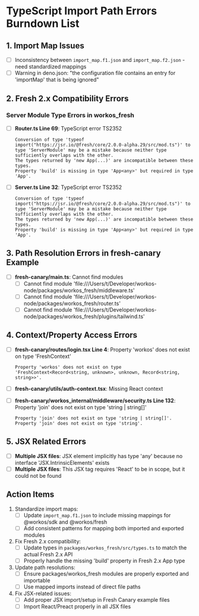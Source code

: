 # TypeScript Import Path Errors Burndown List

## 1. Import Map Issues

- [ ] Inconsistency between `import_map.f1.json` and `import_map.f2.json` - need standardized mappings
- [ ] Warning in deno.json: "the configuration file contains an entry for 'importMap' that is being ignored"

## 2. Fresh 2.x Compatibility Errors

### Server Module Type Errors in workos_fresh

- [ ] **Router.ts Line 69**: TypeScript error TS2352
  ```
  Conversion of type 'typeof import("https://jsr.io/@fresh/core/2.0.0-alpha.29/src/mod.ts")' to type 'ServerModule' may be a mistake because neither type sufficiently overlaps with the other.
  The types returned by 'new App(...)' are incompatible between these types.
  Property 'build' is missing in type 'App<any>' but required in type 'App'.
  ```

- [ ] **Server.ts Line 32**: TypeScript error TS2352
  ```
  Conversion of type 'typeof import("https://jsr.io/@fresh/core/2.0.0-alpha.29/src/mod.ts")' to type 'ServerModule' may be a mistake because neither type sufficiently overlaps with the other.
  The types returned by 'new App(...)' are incompatible between these types.
  Property 'build' is missing in type 'App<any>' but required in type 'App'.
  ```

## 3. Path Resolution Errors in fresh-canary Example

- [ ] **fresh-canary/main.ts**: Cannot find modules
  - [ ] Cannot find module 'file:///Users/t/Developer/workos-node/packages/workos_fresh/middleware.ts'
  - [ ] Cannot find module 'file:///Users/t/Developer/workos-node/packages/workos_fresh/router.ts'
  - [ ] Cannot find module 'file:///Users/t/Developer/workos-node/packages/workos_fresh/plugins/tailwind.ts'

## 4. Context/Property Access Errors

- [ ] **fresh-canary/routes/login.tsx Line 4**: Property 'workos' does not exist on type 'FreshContext'
  ```
  Property 'workos' does not exist on type 'FreshContext<Record<string, unknown>, unknown, Record<string, string>>'.
  ```

- [ ] **fresh-canary/utils/auth-context.tsx**: Missing React context

- [ ] **fresh-canary/workos_internal/middleware/security.ts Line 132**: Property 'join' does not exist on type 'string | string[]'
  ```
  Property 'join' does not exist on type 'string | string[]'.
  Property 'join' does not exist on type 'string'.
  ```

## 5. JSX Related Errors 

- [ ] **Multiple JSX files**: JSX element implicitly has type 'any' because no interface 'JSX.IntrinsicElements' exists
- [ ] **Multiple JSX files**: This JSX tag requires 'React' to be in scope, but it could not be found

## Action Items

1. Standardize import maps:
   - [ ] Update `import_map.f1.json` to include missing mappings for @workos/sdk and @workos/fresh
   - [ ] Add consistent patterns for mapping both imported and exported modules

2. Fix Fresh 2.x compatibility:
   - [ ] Update types in `packages/workos_fresh/src/types.ts` to match the actual Fresh 2.x API
   - [ ] Properly handle the missing 'build' property in Fresh 2.x App type

3. Update path resolutions:
   - [ ] Ensure packages/workos_fresh modules are properly exported and importable
   - [ ] Use mapped imports instead of direct file paths

4. Fix JSX-related issues:
   - [ ] Add proper JSX import/setup in Fresh Canary example files
   - [ ] Import React/Preact properly in all JSX files
